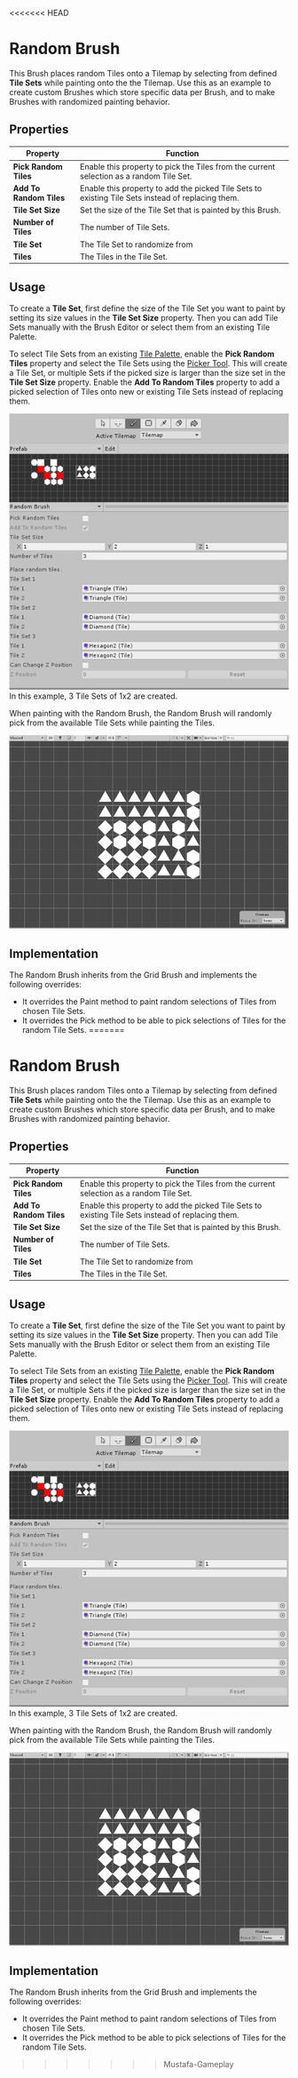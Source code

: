 <<<<<<< HEAD
# Random Brush

This Brush places random Tiles onto a Tilemap by selecting from defined **Tile Sets** while painting onto the the Tilemap. Use this as an example to create custom Brushes which store specific data per Brush, and to make Brushes with randomized painting behavior.

## Properties

| Property                | Function                                                     |
| ----------------------- | ------------------------------------------------------------ |
| __Pick Random Tiles__   | Enable this property to pick the Tiles from the current selection as a random Tile Set. |
| __Add To Random Tiles__ | Enable this property to add the picked Tile Sets to existing Tile Sets instead of replacing them. |
| __Tile Set Size__       | Set the size of the Tile Set that is painted by this Brush.  |
| __Number of Tiles__     | The number of Tile Sets.                                     |
| __Tile Set__            | The Tile Set to randomize from                               |
| __Tiles__               | The Tiles in the Tile Set.                                   |

## Usage

To create a **Tile Set**, first define the size of the Tile Set you want to paint by setting its size values in the **Tile Set Size** property. Then you can add Tile Sets manually with the Brush Editor or select them from an existing Tile Palette.

To select Tile Sets from an existing [Tile Palette](https://docs.unity3d.com/Manual/Tilemap-Palette.html), enable the __Pick Random Tiles__ property and select the Tile Sets using the [Picker Tool](https://docs.unity3d.com/Manual/Tilemap-Painting.html#Picker). This will create a Tile Set, or multiple Sets if the picked size is larger than the size set in the **Tile Set Size** property. Enable the __Add To Random Tiles__ property to add a picked selection of Tiles onto new or existing Tile Sets instead of replacing them.

![Brush Editor with Random Brush](images/RandomBrushTileSet.png)</br> In this example, 3 Tile Sets of 1x2 are created.

When painting with the Random Brush, the Random Brush will randomly pick from the available Tile Sets while painting the Tiles. 

![Scene View with Random Brush](images/RandomBrush.png)

## Implementation

The Random Brush inherits from the Grid Brush and implements the following overrides:

- It overrides the Paint method to paint random selections of Tiles from chosen Tile Sets. 
- It overrides the Pick method to be able to pick selections of Tiles for the random Tile Sets.
=======
# Random Brush

This Brush places random Tiles onto a Tilemap by selecting from defined **Tile Sets** while painting onto the the Tilemap. Use this as an example to create custom Brushes which store specific data per Brush, and to make Brushes with randomized painting behavior.

## Properties

| Property                | Function                                                     |
| ----------------------- | ------------------------------------------------------------ |
| __Pick Random Tiles__   | Enable this property to pick the Tiles from the current selection as a random Tile Set. |
| __Add To Random Tiles__ | Enable this property to add the picked Tile Sets to existing Tile Sets instead of replacing them. |
| __Tile Set Size__       | Set the size of the Tile Set that is painted by this Brush.  |
| __Number of Tiles__     | The number of Tile Sets.                                     |
| __Tile Set__            | The Tile Set to randomize from                               |
| __Tiles__               | The Tiles in the Tile Set.                                   |

## Usage

To create a **Tile Set**, first define the size of the Tile Set you want to paint by setting its size values in the **Tile Set Size** property. Then you can add Tile Sets manually with the Brush Editor or select them from an existing Tile Palette.

To select Tile Sets from an existing [Tile Palette](https://docs.unity3d.com/Manual/Tilemap-Palette.html), enable the __Pick Random Tiles__ property and select the Tile Sets using the [Picker Tool](https://docs.unity3d.com/Manual/Tilemap-Painting.html#Picker). This will create a Tile Set, or multiple Sets if the picked size is larger than the size set in the **Tile Set Size** property. Enable the __Add To Random Tiles__ property to add a picked selection of Tiles onto new or existing Tile Sets instead of replacing them.

![Brush Editor with Random Brush](images/RandomBrushTileSet.png)</br> In this example, 3 Tile Sets of 1x2 are created.

When painting with the Random Brush, the Random Brush will randomly pick from the available Tile Sets while painting the Tiles. 

![Scene View with Random Brush](images/RandomBrush.png)

## Implementation

The Random Brush inherits from the Grid Brush and implements the following overrides:

- It overrides the Paint method to paint random selections of Tiles from chosen Tile Sets. 
- It overrides the Pick method to be able to pick selections of Tiles for the random Tile Sets.
>>>>>>> Mustafa-Gameplay
